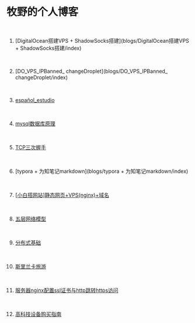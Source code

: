 # 牧野的个人博客

<br>

1. [DigitalOcean搭建VPS + ShadowSocks搭建](blogs/DigitalOcean搭建VPS + ShadowSocks搭建/index)

    <br>

1. [DO_VPS_IPBanned_ changeDroplet](blogs/DO_VPS_IPBanned_ changeDroplet/index)

    <br>

1. [español_estudio](blogs/español_estudio/index)

    <br>

1. [mysql数据库原理](blogs/mysql数据库原理/index)

    <br>

1. [TCP三次握手](blogs/TCP三次握手/index)

    <br>

1. [typora + 为知笔记markdown](blogs/typora + 为知笔记markdown/index)

    <br>

1. [[小白搭网站]静态网页+VPS(nginx)+域名](blogs/[小白搭网站]静态网页+VPS(nginx)+域名/index)

    <br>

1. [五层网络模型](blogs/五层网络模型/index)

    <br>

1. [分布式基础](blogs/分布式基础/index)

    <br>

1. [斯里兰卡旅游](blogs/斯里兰卡旅游/index)

    <br>

1. [服务器nginx配置ssl证书与http跳转https访问](blogs/服务器nginx配置ssl证书与http跳转https访问/index)

    <br>

1. [高科技设备购买指南](blogs/高科技设备购买指南/index)

    <br>

